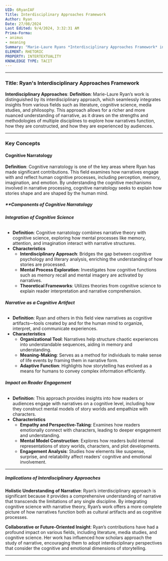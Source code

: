 ```yaml
---
UID: 6RyanIAF
Title: Interdisciplinary Approaches Framework
Author: Ryan
Date: 27/08/2024
Last Edited: 9/4/2024, 3:32:31 AM
Prima-Forma:
- animus
- meaning
Summary: "Marie-Laure Ryans *Interdisciplinary Approaches Framework* integrates  insights from literature, cognitive science, media studies, and philosophy to  provide a nuanced understanding of narrative. Her work, particularly in cognitive  narratology, explores how narratives engage human cognitive processes, enriching  narrative theory by blending diverse disciplinary perspectives."
ELEMENT: RHETORIC
PROPERTY: INTERTEXTUALITY
KNOWLEDGE TYPE: TACIT
---
```


---

### Title: **Ryan's Interdisciplinary Approaches Framework**

**Interdisciplinary Approaches**:
   **Definition**: Marie-Laure Ryan’s work is distinguished by its interdisciplinary approach, which seamlessly integrates insights from various fields such as literature, cognitive science, media studies, and philosophy. This approach allows for a richer and more nuanced understanding of narrative, as it draws on the strengths and methodologies of multiple disciplines to explore how narratives function, how they are constructed, and how they are experienced by audiences.

---

### Key Concepts

#### Cognitive Narratology

**Definition**:
   Cognitive narratology is one of the key areas where Ryan has made significant contributions. This field examines how narratives engage with and reflect human cognitive processes, including perception, memory, imagination, and emotion. By understanding the cognitive mechanisms involved in narrative processing, cognitive narratology seeks to explain how stories shape and are shaped by the human mind.

##### **Components of Cognitive **Narratology**
###### **Integration of Cognitive Science**
  - **Definition**: Cognitive narratology combines narrative theory with cognitive science, exploring how mental processes like memory, attention, and imagination interact with narrative structures.
  - **Characteristics**
    - **Interdisciplinary Approach**: Bridges the gap between cognitive psychology and literary analysis, enriching the understanding of how stories are processed.
    - **Mental Process Exploration**: Investigates how cognitive functions such as memory recall and mental imagery are activated by narratives.
    - **Theoretical Frameworks**: Utilizes theories from cognitive science to explain reader interpretation and narrative comprehension.

###### **Narrative as a Cognitive Artifact**
  - **Definition**: Ryan and others in this field view narratives as cognitive artifacts—tools created by and for the human mind to organize, interpret, and communicate experiences.
  - **Characteristics**
    - **Organizational Tool**: Narratives help structure chaotic experiences into understandable sequences, aiding in memory and understanding.
    - **Meaning-Making**: Serves as a method for individuals to make sense of life events by framing them in narrative form.
    - **Adaptive Function**: Highlights how storytelling has evolved as a means for humans to convey complex information efficiently.

###### **Impact on Reader Engagement**
  - **Definition**: This approach provides insights into how readers or audiences engage with narratives on a cognitive level, including how they construct mental models of story worlds and empathize with characters.
  - **Characteristics**
    - **Empathy and Perspective-Taking**: Examines how readers emotionally connect with characters, leading to deeper engagement and understanding.
    - **Mental Model Construction**: Explores how readers build internal representations of story worlds, characters, and plot developments.
    - **Engagement Analysis**: Studies how elements like suspense, surprise, and relatability affect readers’ cognitive and emotional involvement.





---

##### Implications of Interdisciplinary Approaches

**Holistic Understanding of Narrative**:
   Ryan’s interdisciplinary approach is significant because it provides a comprehensive understanding of narrative that transcends the limitations of any single discipline. By integrating cognitive science with narrative theory, Ryan’s work offers a more complete picture of how narratives function both as cultural artifacts and as cognitive processes.

**Collaborative or Future-Oriented Insight**:
   Ryan’s contributions have had a profound impact on various fields, including literature, media studies, and cognitive science. Her work has influenced how scholars approach the study of narrative, encouraging them to adopt interdisciplinary perspectives that consider the cognitive and emotional dimensions of storytelling.

---

